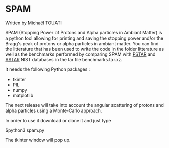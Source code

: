 # SPAM
Written by Michaël TOUATI 

SPAM (Stopping Power of Protons and Alpha particles in Ambiant Matter) is a 
python tool allowing for printing and saving the stopping power and/or the 
Bragg's peak of protons or alpha particles in ambiant matter.
You can find the litterature that has been used to write the code in the 
folder litterature as well as the benchmarks performed by comparing SPAM with [PSTAR](https://physics.nist.gov/PhysRefData/Star/Text/PSTAR.html) and [ASTAR](https://physics.nist.gov/PhysRefData/Star/Text/ASTAR.html) NIST databases  in the tar file benchmarks.tar.xz. 

It needs the following Python packages :
- tkinter
- PIL 
- numpy 
- matplotlib

The next release will take into account the angular scattering of protons and alpha particles using a Monte-Carlo approach. 

In order to use it download or clone it and just type

$python3 spam.py

The tkinter window will pop up.

